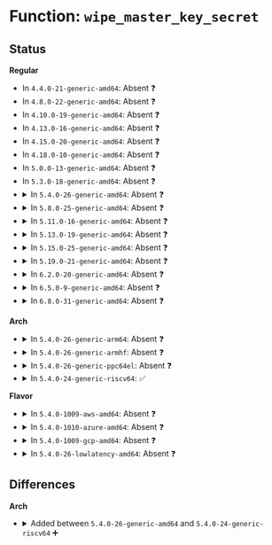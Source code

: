 # Function: <code>wipe_master_key_secret</code>

## Status
<b>Regular</b>
<ul>
<li>
In <code>4.4.0-21-generic-amd64</code>: Absent ❓
</li>
<li>
In <code>4.8.0-22-generic-amd64</code>: Absent ❓
</li>
<li>
In <code>4.10.0-19-generic-amd64</code>: Absent ❓
</li>
<li>
In <code>4.13.0-16-generic-amd64</code>: Absent ❓
</li>
<li>
In <code>4.15.0-20-generic-amd64</code>: Absent ❓
</li>
<li>
In <code>4.18.0-10-generic-amd64</code>: Absent ❓
</li>
<li>
In <code>5.0.0-13-generic-amd64</code>: Absent ❓
</li>
<li>
In <code>5.3.0-18-generic-amd64</code>: Absent ❓
</li>
<li>
<details>
<summary>In <code>5.4.0-26-generic-amd64</code>: Absent ❓</summary>

```json
{
  "name": "wipe_master_key_secret",
  "collision_type": "Unique Static",
  "inline_type": "Full",
  "funcs": [
    {
      "addr": 18446744071582306199,
      "name": "wipe_master_key_secret",
      "external": false,
      "loc": "fs/crypto/keyring.c:27",
      "file": "fs/crypto/keyring.c",
      "inline": "not declared, inlined",
      "caller_inline": [
        "fs/crypto/keyring.c:do_remove_key",
        "fs/crypto/keyring.c:fscrypt_ioctl_add_key",
        "fs/crypto/keyring.c:free_master_key"
      ],
      "caller_func": []
    }
  ],
  "symbols": []
}
```
</details>
</li>
<li>
<details>
<summary>In <code>5.8.0-25-generic-amd64</code>: Absent ❓</summary>

```json
{
  "name": "wipe_master_key_secret",
  "collision_type": "Unique Static",
  "inline_type": "Full",
  "funcs": [
    {
      "addr": 18446744071582593205,
      "name": "wipe_master_key_secret",
      "external": false,
      "loc": "fs/crypto/keyring.c:28",
      "file": "fs/crypto/keyring.c",
      "inline": "not declared, inlined",
      "caller_inline": [
        "fs/crypto/keyring.c:fscrypt_add_test_dummy_key",
        "fs/crypto/keyring.c:fscrypt_ioctl_add_key",
        "fs/crypto/keyring.c:free_master_key"
      ],
      "caller_func": []
    }
  ],
  "symbols": []
}
```
</details>
</li>
<li>
<details>
<summary>In <code>5.11.0-16-generic-amd64</code>: Absent ❓</summary>

```json
{
  "name": "wipe_master_key_secret",
  "collision_type": "Unique Static",
  "inline_type": "Full",
  "funcs": [
    {
      "addr": 18446744071582663701,
      "name": "wipe_master_key_secret",
      "external": false,
      "loc": "fs/crypto/keyring.c:28",
      "file": "fs/crypto/keyring.c",
      "inline": "not declared, inlined",
      "caller_inline": [
        "fs/crypto/keyring.c:fscrypt_add_test_dummy_key",
        "fs/crypto/keyring.c:fscrypt_ioctl_add_key",
        "fs/crypto/keyring.c:free_master_key"
      ],
      "caller_func": []
    }
  ],
  "symbols": []
}
```
</details>
</li>
<li>
<details>
<summary>In <code>5.13.0-19-generic-amd64</code>: Absent ❓</summary>

```json
{
  "name": "wipe_master_key_secret",
  "collision_type": "Unique Static",
  "inline_type": "Full",
  "funcs": [
    {
      "addr": 18446744071582692869,
      "name": "wipe_master_key_secret",
      "external": false,
      "loc": "fs/crypto/keyring.c:28",
      "file": "fs/crypto/keyring.c",
      "inline": "not declared, inlined",
      "caller_inline": [
        "fs/crypto/keyring.c:fscrypt_add_test_dummy_key",
        "fs/crypto/keyring.c:fscrypt_ioctl_add_key",
        "fs/crypto/keyring.c:free_master_key"
      ],
      "caller_func": []
    }
  ],
  "symbols": []
}
```
</details>
</li>
<li>
<details>
<summary>In <code>5.15.0-25-generic-amd64</code>: Absent ❓</summary>

```json
{
  "name": "wipe_master_key_secret",
  "collision_type": "Unique Static",
  "inline_type": "Full",
  "funcs": [
    {
      "addr": 18446744071583018645,
      "name": "wipe_master_key_secret",
      "external": false,
      "loc": "fs/crypto/keyring.c:28",
      "file": "fs/crypto/keyring.c",
      "inline": "not declared, inlined",
      "caller_inline": [
        "fs/crypto/keyring.c:fscrypt_add_test_dummy_key",
        "fs/crypto/keyring.c:fscrypt_ioctl_add_key",
        "fs/crypto/keyring.c:free_master_key"
      ],
      "caller_func": []
    }
  ],
  "symbols": []
}
```
</details>
</li>
<li>
<details>
<summary>In <code>5.19.0-21-generic-amd64</code>: Absent ❓</summary>

```json
{
  "name": "wipe_master_key_secret",
  "collision_type": "Unique Static",
  "inline_type": "Full",
  "funcs": [
    {
      "addr": 18446744071583489044,
      "name": "wipe_master_key_secret",
      "external": false,
      "loc": "fs/crypto/keyring.c:28",
      "file": "fs/crypto/keyring.c",
      "inline": "not declared, inlined",
      "caller_inline": [
        "fs/crypto/keyring.c:fscrypt_add_test_dummy_key",
        "fs/crypto/keyring.c:fscrypt_get_test_dummy_key_identifier",
        "fs/crypto/keyring.c:fscrypt_ioctl_add_key",
        "fs/crypto/keyring.c:add_new_master_key",
        "fs/crypto/keyring.c:fscrypt_key_destroy"
      ],
      "caller_func": []
    }
  ],
  "symbols": []
}
```
</details>
</li>
<li>
<details>
<summary>In <code>6.2.0-20-generic-amd64</code>: Absent ❓</summary>

```json
{
  "name": "wipe_master_key_secret",
  "collision_type": "Unique Static",
  "inline_type": "Full",
  "funcs": [
    {
      "addr": 18446744071584084468,
      "name": "wipe_master_key_secret",
      "external": false,
      "loc": "fs/crypto/keyring.c:41",
      "file": "fs/crypto/keyring.c",
      "inline": "not declared, inlined",
      "caller_inline": [
        "fs/crypto/keyring.c:fscrypt_add_test_dummy_key",
        "fs/crypto/keyring.c:fscrypt_get_test_dummy_key_identifier",
        "fs/crypto/keyring.c:fscrypt_ioctl_add_key",
        "fs/crypto/keyring.c:fscrypt_destroy_keyring"
      ],
      "caller_func": []
    }
  ],
  "symbols": []
}
```
</details>
</li>
<li>
<details>
<summary>In <code>6.5.0-9-generic-amd64</code>: Absent ❓</summary>

```json
{
  "name": "wipe_master_key_secret",
  "collision_type": "Unique Static",
  "inline_type": "Full",
  "funcs": [
    {
      "addr": 18446744071584312743,
      "name": "wipe_master_key_secret",
      "external": false,
      "loc": "fs/crypto/keyring.c:41",
      "file": "fs/crypto/keyring.c",
      "inline": "not declared, inlined",
      "caller_inline": [
        "fs/crypto/keyring.c:fscrypt_add_test_dummy_key",
        "fs/crypto/keyring.c:fscrypt_get_test_dummy_key_identifier",
        "fs/crypto/keyring.c:fscrypt_ioctl_add_key",
        "fs/crypto/keyring.c:fscrypt_destroy_keyring"
      ],
      "caller_func": []
    }
  ],
  "symbols": []
}
```
</details>
</li>
<li>
<details>
<summary>In <code>6.8.0-31-generic-amd64</code>: Absent ❓</summary>

```json
{
  "name": "wipe_master_key_secret",
  "collision_type": "Unique Static",
  "inline_type": "Full",
  "funcs": [
    {
      "addr": 18446744071584530007,
      "name": "wipe_master_key_secret",
      "external": false,
      "loc": "fs/crypto/keyring.c:41",
      "file": "fs/crypto/keyring.c",
      "inline": "not declared, inlined",
      "caller_inline": [
        "fs/crypto/keyring.c:fscrypt_add_test_dummy_key",
        "fs/crypto/keyring.c:fscrypt_get_test_dummy_key_identifier",
        "fs/crypto/keyring.c:fscrypt_ioctl_add_key",
        "fs/crypto/keyring.c:fscrypt_destroy_keyring"
      ],
      "caller_func": []
    }
  ],
  "symbols": []
}
```
</details>
</li>
</ul>
<b>Arch</b>
<ul>
<li>
<details>
<summary>In <code>5.4.0-26-generic-arm64</code>: Absent ❓</summary>

```json
{
  "name": "wipe_master_key_secret",
  "collision_type": "Unique Static",
  "inline_type": "Full",
  "funcs": [
    {
      "addr": 18446603336493883060,
      "name": "wipe_master_key_secret",
      "external": false,
      "loc": "fs/crypto/keyring.c:27",
      "file": "fs/crypto/keyring.c",
      "inline": "not declared, inlined",
      "caller_inline": [
        "fs/crypto/keyring.c:do_remove_key",
        "fs/crypto/keyring.c:fscrypt_ioctl_add_key",
        "fs/crypto/keyring.c:free_master_key"
      ],
      "caller_func": []
    }
  ],
  "symbols": []
}
```
</details>
</li>
<li>
<details>
<summary>In <code>5.4.0-26-generic-armhf</code>: Absent ❓</summary>

```json
{
  "name": "wipe_master_key_secret",
  "collision_type": "Unique Static",
  "inline_type": "Full",
  "funcs": [
    {
      "addr": 3227364336,
      "name": "wipe_master_key_secret",
      "external": false,
      "loc": "fs/crypto/keyring.c:27",
      "file": "fs/crypto/keyring.c",
      "inline": "not declared, inlined",
      "caller_inline": [
        "fs/crypto/keyring.c:do_remove_key",
        "fs/crypto/keyring.c:fscrypt_ioctl_add_key",
        "fs/crypto/keyring.c:free_master_key"
      ],
      "caller_func": []
    }
  ],
  "symbols": []
}
```
</details>
</li>
<li>
<details>
<summary>In <code>5.4.0-26-generic-ppc64el</code>: Absent ❓</summary>

```json
{
  "name": "wipe_master_key_secret",
  "collision_type": "Unique Static",
  "inline_type": "Full",
  "funcs": [
    {
      "addr": 13835058055287517856,
      "name": "wipe_master_key_secret",
      "external": false,
      "loc": "fs/crypto/keyring.c:27",
      "file": "fs/crypto/keyring.c",
      "inline": "not declared, inlined",
      "caller_inline": [
        "fs/crypto/keyring.c:do_remove_key",
        "fs/crypto/keyring.c:fscrypt_ioctl_add_key",
        "fs/crypto/keyring.c:free_master_key"
      ],
      "caller_func": []
    }
  ],
  "symbols": []
}
```
</details>
</li>
<li>
<details>
<summary>In <code>5.4.0-24-generic-riscv64</code>: ✅</summary>

```c
void wipe_master_key_secret(struct fscrypt_master_key_secret * secret)
```

```json
{
  "name": "wipe_master_key_secret",
  "collision_type": "Unique Static",
  "inline_type": "No",
  "funcs": [
    {
      "addr": 18446743936273441912,
      "name": "wipe_master_key_secret",
      "external": false,
      "loc": "fs/crypto/keyring.c:27",
      "file": "fs/crypto/keyring.c",
      "inline": "seen, unknown",
      "caller_inline": [],
      "caller_func": [
        "fs/crypto/keyring.c:do_remove_key",
        "fs/crypto/keyring.c:fscrypt_ioctl_add_key",
        "fs/crypto/keyring.c:free_master_key"
      ]
    }
  ],
  "symbols": [
    {
      "addr": 18446743936273441912,
      "name": "wipe_master_key_secret",
      "section": ".text",
      "bind": "STB_LOCAL",
      "size": 58
    }
  ]
}
```
</details>
</li>
</ul>
<b>Flavor</b>
<ul>
<li>
<details>
<summary>In <code>5.4.0-1009-aws-amd64</code>: Absent ❓</summary>

```json
{
  "name": "wipe_master_key_secret",
  "collision_type": "Unique Static",
  "inline_type": "Full",
  "funcs": [
    {
      "addr": 18446744071582274935,
      "name": "wipe_master_key_secret",
      "external": false,
      "loc": "fs/crypto/keyring.c:27",
      "file": "fs/crypto/keyring.c",
      "inline": "not declared, inlined",
      "caller_inline": [
        "fs/crypto/keyring.c:do_remove_key",
        "fs/crypto/keyring.c:fscrypt_ioctl_add_key",
        "fs/crypto/keyring.c:free_master_key"
      ],
      "caller_func": []
    }
  ],
  "symbols": []
}
```
</details>
</li>
<li>
<details>
<summary>In <code>5.4.0-1010-azure-amd64</code>: Absent ❓</summary>

```json
{
  "name": "wipe_master_key_secret",
  "collision_type": "Unique Static",
  "inline_type": "Full",
  "funcs": [
    {
      "addr": 18446744071582212695,
      "name": "wipe_master_key_secret",
      "external": false,
      "loc": "fs/crypto/keyring.c:27",
      "file": "fs/crypto/keyring.c",
      "inline": "not declared, inlined",
      "caller_inline": [
        "fs/crypto/keyring.c:do_remove_key",
        "fs/crypto/keyring.c:fscrypt_ioctl_add_key",
        "fs/crypto/keyring.c:free_master_key"
      ],
      "caller_func": []
    }
  ],
  "symbols": []
}
```
</details>
</li>
<li>
<details>
<summary>In <code>5.4.0-1009-gcp-amd64</code>: Absent ❓</summary>

```json
{
  "name": "wipe_master_key_secret",
  "collision_type": "Unique Static",
  "inline_type": "Full",
  "funcs": [
    {
      "addr": 18446744071582265415,
      "name": "wipe_master_key_secret",
      "external": false,
      "loc": "fs/crypto/keyring.c:27",
      "file": "fs/crypto/keyring.c",
      "inline": "not declared, inlined",
      "caller_inline": [
        "fs/crypto/keyring.c:do_remove_key",
        "fs/crypto/keyring.c:fscrypt_ioctl_add_key",
        "fs/crypto/keyring.c:free_master_key"
      ],
      "caller_func": []
    }
  ],
  "symbols": []
}
```
</details>
</li>
<li>
<details>
<summary>In <code>5.4.0-26-lowlatency-amd64</code>: Absent ❓</summary>

```json
{
  "name": "wipe_master_key_secret",
  "collision_type": "Unique Static",
  "inline_type": "Full",
  "funcs": [
    {
      "addr": 18446744071582343988,
      "name": "wipe_master_key_secret",
      "external": false,
      "loc": "fs/crypto/keyring.c:27",
      "file": "fs/crypto/keyring.c",
      "inline": "not declared, inlined",
      "caller_inline": [
        "fs/crypto/keyring.c:do_remove_key",
        "fs/crypto/keyring.c:fscrypt_ioctl_add_key",
        "fs/crypto/keyring.c:free_master_key"
      ],
      "caller_func": []
    }
  ],
  "symbols": []
}
```
</details>
</li>
</ul>

## Differences
<b>Arch</b>
<ul>
<li>
<details>
<summary>Added between <code>5.4.0-26-generic-amd64</code> and <code>5.4.0-24-generic-riscv64</code> ➕</summary>

```c
void wipe_master_key_secret(struct fscrypt_master_key_secret * secret)
```
</details>
</li>
</ul>
